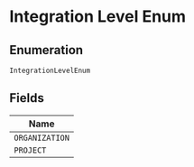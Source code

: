 
# Integration Level Enum

## Enumeration

`IntegrationLevelEnum`

## Fields

| Name |
|  --- |
| `ORGANIZATION` |
| `PROJECT` |

